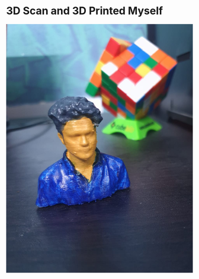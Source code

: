 # 3D Scan and 3D Printed Myself

![Alt text](https://github.com/VISWAJITH1997/3D-Scan/blob/master/3D%20Printed%20and%20Painted.png "Title")
